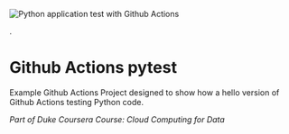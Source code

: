 ![Python application test with Github Actions](https://github.com/adenicole/github-actions-pytest/actions/workflows/pythonapp.yml/badge.svg)

.

# Github Actions pytest
Example Github Actions Project designed to show how a hello version of Github Actions testing Python code.

*Part of Duke Coursera Course:  Cloud Computing for Data*
